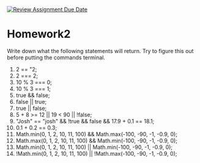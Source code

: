 [![Review Assignment Due Date](https://classroom.github.com/assets/deadline-readme-button-24ddc0f5d75046c5622901739e7c5dd533143b0c8e959d652212380cedb1ea36.svg)](https://classroom.github.com/a/WfcMRFJ5)
# Homework2
Write down what the following statements will return. Try to figure this out before putting the commands terminal.

1. 2 == "2;
2. 2 === 2;
3. 10 % 3 === 0;
4. 10 % 3 === 1;
5. true && false;
6. false || true;
7. true || false;
8. 5 + 8 >= 12 || 19 < 90 || !false;
9. "Josh" == "josh" && !true && false && 17.9 + 0.1 == 18.1;
10. 0.1 + 0.2 == 0.3;
11. Math.min(0, 1, 2, 10, 11, 100) && Math.max(-100, -90, -1, -0.9, 0);
12. Math.max(0, 1, 2, 10, 11, 100) && Math.min(-100, -90, -1, -0.9, 0);
13. Math.min(0, 1, 2, 10, 11, 100) || Math.min(-100, -90, -1, -0.9, 0);
14. !Math.min(0, 1, 2, 10, 11, 100) || !Math.max(-100, -90, -1, -0.9, 0);
